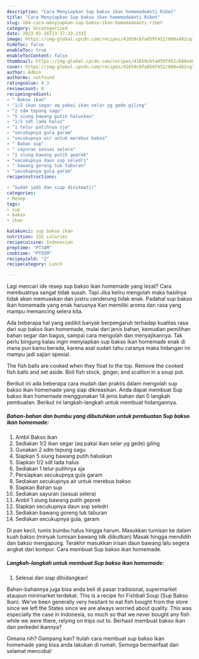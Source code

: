 ```yaml
---
description: "Cara Menyiapkan Sup bakso ikan homemadeAnti Ribet"
title: "Cara Menyiapkan Sup bakso ikan homemadeAnti Ribet"
slug: 164-cara-menyiapkan-sup-bakso-ikan-homemadeanti-ribet
category: Uncategorized
date: 2023-01-16T13:37:33.233Z
image: https://img-global.cpcdn.com/recipes/41659cbfa059f452/680x482cq70/sup-bakso-ikan-homemade-foto-resep-utama.jpg
hideToc: false
enableToc: true
enableTocContent: false
thumbnail: https://img-global.cpcdn.com/recipes/41659cbfa059f452/680x482cq70/sup-bakso-ikan-homemade-foto-resep-utama.jpg
cover: https://img-global.cpcdn.com/recipes/41659cbfa059f452/680x482cq70/sup-bakso-ikan-homemade-foto-resep-utama.jpg
author: Admin
authorAv: notfound
ratingvalue: 4.3
reviewcount: 8
recipeingredient:
- " Bakso ikan"
- "1/2 ikan segar aq pakai ikan selar yg gede giling"
- "2 sdm tepung sagu"
- "5 siung bawang putih haluskan"
- "1/2 sdt lada halus"
- "1 telur putihnya sja"
- "secukupnya gula garam"
- "secukupnya air untuk merebus bakso"
- " Bahan sup"
- " sayuran sesuai selera"
- "1 siung bawang putih geprek"
- "secukupnya daun sop seledri"
- " bawang goreng tuk taburan"
- "secukupnya gula garam"
recipeinstructions:

- "Sudah jadi dan siap dinikmati!"
categories:
- Resep
tags:
- sup
- bakso
- ikan

katakunci: sup bakso ikan 
nutrition: 155 calories
recipecuisine: Indonesian
preptime: "PT34M"
cooktime: "PT55M"
recipeyield: "2"
recipecategory: Lunch

---
```



Lagi mencari ide resep sup bakso ikan homemade yang lezat? Cara membuatnya sangat tidak susah. Tapi Jika keliru mengolah maka hasilnya tidak akan memuaskan dan justru cenderung tidak enak. Padahal sup bakso ikan homemade yang enak harusnya Kan memiliki aroma dan rasa yang mampu memancing selera kita.


Ada beberapa hal yang sedikit banyak berpengaruh terhadap kualitas rasa dari sup bakso ikan homemade, mulai dari jenis bahan, kemudian pemilihan bahan segar dan bagus, sampai cara mengolah dan menyajikannya. Tak perlu bingung kalau ingin menyiapkan sup bakso ikan homemade enak di mana pun kamu berada, karena asal sudah tahu caranya maka hidangan ini mampu jadi sajian spesial.

The fish balls are cooked when they float to the top. Remove the cooked fish balls and set aside. Boil fish stock, ginger, and scallion in a soup pot.


Berikut ini ada beberapa cara mudah dan praktis dalam mengolah sup bakso ikan homemade yang siap dikreasikan. Anda dapat membuat Sup bakso ikan homemade menggunakan 14 jenis bahan dan 0 langkah pembuatan. Berikut ini langkah-langkah untuk membuat hidangannya.

<!--inarticleads1-->

##### Bahan-bahan dan bumbu yang dibutuhkan untuk pembuatan Sup bakso ikan homemade:

1. Ambil  Bakso ikan
1. Sediakan 1/2 ikan segar (aq pakai ikan selar yg gede) giling
1. Gunakan 2 sdm tepung sagu
1. Siapkan 5 siung bawang putih haluskan
1. Siapkan 1/2 sdt lada halus
1. Sediakan 1 telur putihnya sja
1. Persiapkan secukupnya gula garam
1. Sediakan secukupnya air untuk merebus bakso
1. Siapkan  Bahan sup
1. Sediakan  sayuran (sesuai selera)
1. Ambil 1 siung bawang putih geprek
1. Siapkan secukupnya daun sop seledri
1. Sediakan  bawang goreng tuk taburan
1. Sediakan secukupnya gula, garam


Di pan kecil, tumis bumbu halus hingga harum. Masukkan tumisan ke dalam kuah bakso (minyak tumisan bawang tdk diikutkan) Masak hingga mendidih dan bakso mengapung. Terakhir masukkan irisan daun bawang lalu segera angkat dari kompor. Cara membuat Sup bakso ikan homemade. 

<!--inarticleads2-->

##### Langkah-langkah untuk membuat Sup bakso ikan homemade:


1. Selesai dan siap dihidangkan!

Bahan-bahannya juga bisa anda beli di pasar tradisional, supermarket ataupun minimarket terdekat. This is a recipe for Fishball Soup (Sup Bakso Ikan). We&#39;ve been generally very hesitant to eat fish bought from the store since we left the States since we are always worried about quality. This was especially the case in Indonesia, so much so that we never bought any fish while we were there, relying on trips out to. Berhasil membuat bakso ikan dan perkedel ikannya? 

Gimana nih? Gampang kan? Itulah cara membuat sup bakso ikan homemade yang bisa anda lakukan di rumah. Semoga bermanfaat dan selamat mencoba!
